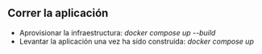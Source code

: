 ## Correr la aplicación

* Aprovisionar la infraestructura: *docker compose up --build*
* Levantar la aplicación una vez ha sido construida: *docker compose up*